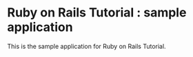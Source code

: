 # Ruby on Rails Tutorial : sample application

This is the sample application for Ruby on Rails Tutorial.
